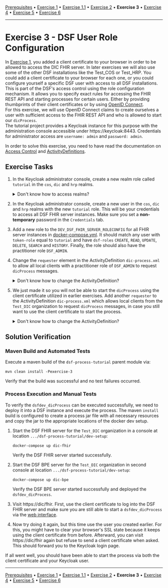 [Prerequisites](prerequisites.md) • [Exercise 1](exercise-1.md) • [Exercise 1.1](exercise-1-1.md) • [Exercise 2](exercise-2.md) • **Exercise 3** • [Exercise 4](exercise-4.md) • [Exercise 5](exercise-5.md) • [Exercise 6](exercise-6.md)
___

# Exercise 3 - DSF User Role Configuration

In [Exercise 1](exercise-1.md), you added a client certificate to your browser in order to be allowed to access the DIC FHIR
server. In later exercises we will also use some of the other DSF installations like the Test_COS or Test_HRP. You could add a 
client certificate to your browser for each one, or you could configure yourself a specific DSF user
with access to all DSF installations.  
This is part of the DSF's access control using the role configuration mechanism. It allows you to specify
exact rules for accessing the FHIR REST API and starting processes for certain users. Either by providing
thumbprints of their client certificates or by using [OpenID Connect](https://openid.net/developers/how-connect-works/).  
For this exercise, we will use OpenID Connect claims to create ourselves a user with sufficient
access to the FHIR REST API and who is allowed to start our `dicProcess`.  
The tutorial project provides a Keycloak instance for this purpose with the administration console accessible under https://keycloak:8443.
Credentials for administrator access are `username: admin` and `password: admin`.

In order to solve this exercise, you need to have read the documentation on [Access Control](https://dsf.dev/stable/maintain/fhir/access-control.html) 
and [ActivityDefinitions](basic-concepts-and-guides.md#activitydefinition).

## Exercise Tasks

1. In the Keycloak administrator console, create a new realm role called `tutorial` in the `cos`, `dic` and `hrp` realms.
   <details>
   <summary>Don't know how to access realms?</summary>
   
   Use the dropdown in the top left corner:  
   ![Keycloak realm dropdown](figures/keycloak_realm_dropdown.png)
   </details>
   
2. In the Keycloak administrator console, create a new user in the `cos`, `dic` and `hrp` realms with the new `tutorial` role. 
   This will be your credentials to access all DSF FHIR server instances. Make sure you set a **non-temporary** password in the `Credentials` tab.
3. Add a new role to the `DEV_DSF_FHIR_SERVER_ROLECONFIG` for all FHIR server instances in [docker-compose.yml](../dev-setup/docker-compose.yml). It should match any user with `token-role` equal to
   `tutorial` and have `dsf-roles` `CREATE`, `READ`, `UPDATE`, `DELETE`, `SEARCH` and `HISTORY`. Finally, the role should also have the practitioner role `DSF_ADMIN`.
4. Change the `requester` element in the ActivityDefinition `dic-process.xml` to allow all local clients with a practitioner role of `DSF_ADMIN` to request `dicProcess` messages.
   <details>
   <summary>Don't know how to change the ActivityDefinition?</summary>

   There is a list of examples for the `requester` element [here](basic-concepts-and-guides.md#examples-for-requester-and-recipient-elements).
   You can also check out the [guide on creating ActivityDefinitions](basic-concepts-and-guides.md#creating-an-activitydefinition).
   </details>

5. We just made it so you will not be able to start the `dicProcess` using the client certificate utilized in earlier exercises.
   Add another `requester` to the ActivityDefinition `dic-process.xml` which allows local clients from the `Test_DIC` organization to request `dicProcess` messages,
   in case you still want to use the client certificate to start the process.
   <details>
   <summary>Don't know how to change the ActivityDefinition?</summary>

   There is a list of examples for the `requester` element [here](basic-concepts-and-guides.md#examples-for-requester-and-recipient-elements).
   You can also check out the [guide on creating ActivityDefinitions](basic-concepts-and-guides.md#creating-an-activitydefinition).
   </details>

   

## Solution Verification
### Maven Build and Automated Tests
Execute a maven build of the `dsf-process-tutorial` parent module via:

```
mvn clean install -Pexercise-3
```

Verify that the build was successful and no test failures occurred.

### Process Execution and Manual Tests
To verify the `dsfdev_dicProcess` can be executed successfully, we need to deploy it into a DSF instance and execute the process. The maven `install` build is configured to create a process jar file with all necessary resources and copy the jar to the appropriate locations of the docker dev setup.

1. Start the DSF FHIR server for the `Test_DIC` organization in a console at location `.../dsf-process-tutorial/dev-setup`:
   ```
   docker-compose up dic-fhir
   ```
   Verify the DSF FHIR server started successfully.

2. Start the DSF BPE server for the `Test_DIC` organization in second console at location `.../dsf-process-tutorial/dev-setup`:
   ```
   docker-compose up dic-bpe
   ```
   Verify the DSF BPE server started successfully and deployed the `dsfdev_dicProcess`.

3. Visit https://dic/fhir. First, use the client certificate to log into the DSF FHIR server and make sure you are 
   still able to start a `dsfdev_dicProcess` via the [web interface](basic-concepts-and-guides.md#using-the-dsf-fhir-servers-web-interface).
4. Now try doing it again, but this time use the user you created earlier. For this, you might have to clear your browser's
   SSL state because it keeps using the client certificate from before. Afterward, you can visit https://dic/fhir again but refuse to send a 
   client certificate when asked. This should forward you to the Keycloak login page.

If all went well, you should have been able to start the process via both the client certificate and your Keycloak user.
___
[Prerequisites](prerequisites.md) • [Exercise 1](exercise-1.md) • [Exercise 1.1](exercise-1-1.md) • [Exercise 2](exercise-2.md) • **Exercise 3** • [Exercise 4](exercise-4.md) • [Exercise 5](exercise-5.md) • [Exercise 6](exercise-6.md)